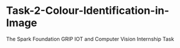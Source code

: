 # Task-2-Colour-Identification-in-Image
The Spark Foundation GRIP IOT and Computer Vision Internship Task
